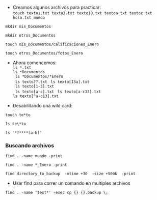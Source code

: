 
* Creamos algunos archivos para practicar:   
```touch texto1.txt texto3.txt texto10.txt textoa.txt textoc.txt hola.txt mundo```  

``` mkdir mis_Documentos ```  

``` mkdir otros_Documentos ```  

``` touch mis_Documentos/calificaciones_Enero ```  

``` touch otros_Documentos/fotos_Enero ```  

* Ahora comencemos:  
``` ls *.txt ```  
``` ls *Documentos ```  
``` ls *Documentos/*Enero```  
``` ls texto??.txt```
``` ls texto[13a].txt```  
``` ls texto[1-3].txt```  
``` ls texto[a-c].txt```
``` ls texto[a-c13].txt```  
``` ls texto[^a-c13].txt ```

* Desabilitando una wild card:  

``` touch te*to ```

``` ls te\*to ```

``` ls '*?****[a-b]' ``` 

### Buscando archivos  

``` find . -name mundo -print  ```  

``` find . -name *_Enero -print  ```    

``` find directory_to_backup  -mtime +30  -size +500k  -print ```

* Usar find para correr un comando en multiples archivos

``` find . -name 'text*' -exec cp {} {}.backup \; ```



